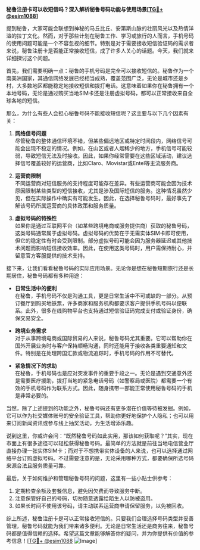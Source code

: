 **秘鲁注册卡可以收短信吗？深入解析秘鲁号码功能与使用场景[[TG💪+ @esim1088](https://t.me/s/esim1088)]**

提到秘鲁，大家可能会联想到神秘的马丘比丘、安第斯山脉的壮丽风光以及热情洋溢的拉丁文化。然而，对于那些计划在秘鲁工作、学习或旅行的人而言，手机号码的使用问题可能是一个不容忽视的细节。特别是对于需要接收短信验证码的需求者来说，秘鲁注册卡是否能正常接收短信，成了许多人关心的话题。今天，我们就来详细探讨这个问题。

首先，我们需要明确一点：秘鲁的手机号码是完全可以接收短信的。秘鲁作为一个南美洲国家，其通信网络发展已经相当成熟，覆盖范围广泛，无论是城市还是乡村，大多数地区都能稳定地接收短信和拨打电话。这意味着如果你在秘鲁拥有一个本地号码，无论是通过购买当地SIM卡还是注册虚拟号码，都可以正常接收来自全球各地的短信。

那么，为什么有些人会担心秘鲁号码不能接收短信呢？这主要与以下几个因素有关：

1. **网络信号问题**  
   尽管秘鲁的整体通信环境不错，但某些偏远地区或特定时间段内，网络信号可能会出现不稳定的情况。例如，在山区或者人烟稀少的地方，手机信号可能较弱，导致短信无法及时接收。因此，如果你经常需要在这些区域活动，建议选择信号覆盖较好的运营商，比如Claro、Movistar或Entel等主流服务商。

2. **运营商限制**  
   不同运营商对短信服务的支持程度可能存在差异。有些运营商可能会因为技术原因限制某些类型的短信接收，尤其是涉及国际短信的服务。这种情况虽然少见，但在实际操作中确实有可能发生。因此，在选择秘鲁号码时，最好事先了解该号码所属运营商的具体政策和服务质量。

3. **虚拟号码的特殊性**  
   如果你是通过互联网平台（如某些跨境电商或服务提供商）获取的秘鲁号码，这类号码通常属于虚拟号码。虚拟号码的优势在于无需实体SIM卡即可使用，但它的稳定性有时会受到限制。部分虚拟号码可能会因为服务器延迟或其他技术问题而影响短信接收效率。因此，在使用这类号码时，用户需保持耐心，并留意官方客服提供的技术支持。

接下来，让我们看看秘鲁号码的实际应用场景。无论你是想在秘鲁短期旅行还是长期居住，秘鲁号码都有多种用途：

- **日常生活中的便利**  
  在秘鲁，手机号码不仅是沟通工具，更是日常生活中不可或缺的一部分。从预订餐厅到购买地铁票，许多商家和服务机构都要求客户提供手机号码以便联系。此外，很多在线购物平台也支持通过短信验证码完成支付或验证身份，确保交易安全。

- **跨境业务需求**  
  对于从事跨境电商或国际贸易的人来说，秘鲁号码尤其重要。它可以帮助你在国外开展业务时与客户保持顺畅沟通，同时还能用于接收各类重要通知和文件。特别是在处理跨国汇款或物流追踪时，手机号码的作用不可替代。

- **紧急情况下的求助**  
  在秘鲁，手机号码也是应对突发事件的重要手段之一。无论是遇到交通意外还是需要医疗援助，拨打当地的紧急电话号码（如警察局或医院）都需要一个有效的手机号码作为联系方式。因此，随身携带一部能正常使用秘鲁号码的手机是非常必要的。

当然，除了上述提到的功能之外，秘鲁号码还有更多潜在价值等待被发掘。例如，它可以作为社交媒体账号的安全验证工具，帮助你更好地保护个人隐私；也可以用来订阅新闻资讯或参与线上抽奖活动，为生活增添乐趣。

说到这里，你或许会问：“既然秘鲁号码如此实用，那该如何获取呢？”其实，现在市面上有很多途径可以轻松获得秘鲁号码。最简单的方法就是前往当地电信营业厅直接办理一张实体SIM卡；而对于不想携带实体设备的人来说，也可以选择通过网络平台订购虚拟号码。不过需要注意的是，无论采用哪种方式，都要确保所选号码来源合法且服务质量可靠。

最后，关于如何维护和管理秘鲁号码的问题，这里有一些小贴士供参考：

1. 定期检查余额及套餐信息，避免因欠费而导致服务中断。
2. 注意保管好自己的号码，切勿随意透露给陌生人以防被盗用。
3. 如果长时间不使用该号码，请主动联系运营商申请保留服务，以免被回收。

综上所述，秘鲁注册卡是可以正常接收短信的。只要我们合理选择号码类型并妥善管理，秘鲁号码就能为我们带来诸多便利。无论是日常生活还是商务往来，秘鲁号码都是值得信赖的选择。希望这篇文章能够解答你的疑问，并为你提供有价值的参考信息！[[TG💪+ @esim1088](https://t.me/s/esim1088) ![Image](https://i.postimg.cc/4NQfJmqS/Snipaste-2025-05-13-00-14-12.png)]